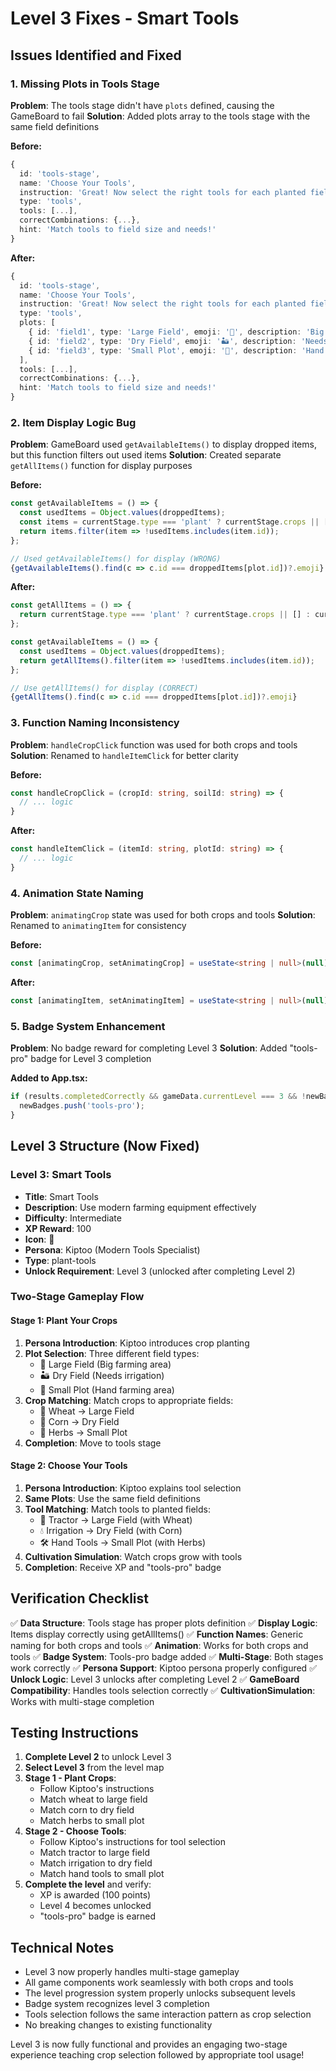 # Level 3 Fixes - Smart Tools

## Issues Identified and Fixed

### 1. **Missing Plots in Tools Stage**
**Problem**: The tools stage didn't have `plots` defined, causing the GameBoard to fail
**Solution**: Added plots array to the tools stage with the same field definitions

**Before:**
```typescript
{
  id: 'tools-stage',
  name: 'Choose Your Tools',
  instruction: 'Great! Now select the right tools for each planted field.',
  type: 'tools',
  tools: [...],
  correctCombinations: {...},
  hint: 'Match tools to field size and needs!'
}
```

**After:**
```typescript
{
  id: 'tools-stage',
  name: 'Choose Your Tools',
  instruction: 'Great! Now select the right tools for each planted field.',
  type: 'tools',
  plots: [
    { id: 'field1', type: 'Large Field', emoji: '🌾', description: 'Big farming area', color: 'bg-green-400' },
    { id: 'field2', type: 'Dry Field', emoji: '🏜️', description: 'Needs irrigation', color: 'bg-yellow-500' },
    { id: 'field3', type: 'Small Plot', emoji: '🌱', description: 'Hand farming area', color: 'bg-green-300' }
  ],
  tools: [...],
  correctCombinations: {...},
  hint: 'Match tools to field size and needs!'
}
```

### 2. **Item Display Logic Bug**
**Problem**: GameBoard used `getAvailableItems()` to display dropped items, but this function filters out used items
**Solution**: Created separate `getAllItems()` function for display purposes

**Before:**
```typescript
const getAvailableItems = () => {
  const usedItems = Object.values(droppedItems);
  const items = currentStage.type === 'plant' ? currentStage.crops || [] : currentStage.tools || [];
  return items.filter(item => !usedItems.includes(item.id));
};

// Used getAvailableItems() for display (WRONG)
{getAvailableItems().find(c => c.id === droppedItems[plot.id])?.emoji}
```

**After:**
```typescript
const getAllItems = () => {
  return currentStage.type === 'plant' ? currentStage.crops || [] : currentStage.tools || [];
};

const getAvailableItems = () => {
  const usedItems = Object.values(droppedItems);
  return getAllItems().filter(item => !usedItems.includes(item.id));
};

// Use getAllItems() for display (CORRECT)
{getAllItems().find(c => c.id === droppedItems[plot.id])?.emoji}
```

### 3. **Function Naming Inconsistency**
**Problem**: `handleCropClick` function was used for both crops and tools
**Solution**: Renamed to `handleItemClick` for better clarity

**Before:**
```typescript
const handleCropClick = (cropId: string, soilId: string) => {
  // ... logic
}
```

**After:**
```typescript
const handleItemClick = (itemId: string, plotId: string) => {
  // ... logic
}
```

### 4. **Animation State Naming**
**Problem**: `animatingCrop` state was used for both crops and tools
**Solution**: Renamed to `animatingItem` for consistency

**Before:**
```typescript
const [animatingCrop, setAnimatingCrop] = useState<string | null>(null);
```

**After:**
```typescript
const [animatingItem, setAnimatingItem] = useState<string | null>(null);
```

### 5. **Badge System Enhancement**
**Problem**: No badge reward for completing Level 3
**Solution**: Added "tools-pro" badge for Level 3 completion

**Added to App.tsx:**
```typescript
if (results.completedCorrectly && gameData.currentLevel === 3 && !newBadges.includes('tools-pro')) {
  newBadges.push('tools-pro');
}
```

## Level 3 Structure (Now Fixed)

### **Level 3: Smart Tools**
- **Title**: Smart Tools
- **Description**: Use modern farming equipment effectively
- **Difficulty**: Intermediate
- **XP Reward**: 100
- **Icon**: 🚜
- **Persona**: Kiptoo (Modern Tools Specialist)
- **Type**: plant-tools
- **Unlock Requirement**: Level 3 (unlocked after completing Level 2)

### **Two-Stage Gameplay Flow**

#### **Stage 1: Plant Your Crops**
1. **Persona Introduction**: Kiptoo introduces crop planting
2. **Plot Selection**: Three different field types:
   - 🌾 Large Field (Big farming area)
   - 🏜️ Dry Field (Needs irrigation)
   - 🌱 Small Plot (Hand farming area)
3. **Crop Matching**: Match crops to appropriate fields:
   - 🌾 Wheat → Large Field
   - 🌽 Corn → Dry Field
   - 🌿 Herbs → Small Plot
4. **Completion**: Move to tools stage

#### **Stage 2: Choose Your Tools**
1. **Persona Introduction**: Kiptoo explains tool selection
2. **Same Plots**: Use the same field definitions
3. **Tool Matching**: Match tools to planted fields:
   - 🚜 Tractor → Large Field (with Wheat)
   - 💧 Irrigation → Dry Field (with Corn)
   - 🛠️ Hand Tools → Small Plot (with Herbs)
4. **Cultivation Simulation**: Watch crops grow with tools
5. **Completion**: Receive XP and "tools-pro" badge

## Verification Checklist

✅ **Data Structure**: Tools stage has proper plots definition
✅ **Display Logic**: Items display correctly using getAllItems()
✅ **Function Names**: Generic naming for both crops and tools
✅ **Animation**: Works for both crops and tools
✅ **Badge System**: Tools-pro badge added
✅ **Multi-Stage**: Both stages work correctly
✅ **Persona Support**: Kiptoo persona properly configured
✅ **Unlock Logic**: Level 3 unlocks after completing Level 2
✅ **GameBoard Compatibility**: Handles tools selection correctly
✅ **CultivationSimulation**: Works with multi-stage completion

## Testing Instructions

1. **Complete Level 2** to unlock Level 3
2. **Select Level 3** from the level map
3. **Stage 1 - Plant Crops**:
   - Follow Kiptoo's instructions
   - Match wheat to large field
   - Match corn to dry field
   - Match herbs to small plot
4. **Stage 2 - Choose Tools**:
   - Follow Kiptoo's instructions for tool selection
   - Match tractor to large field
   - Match irrigation to dry field
   - Match hand tools to small plot
5. **Complete the level** and verify:
   - XP is awarded (100 points)
   - Level 4 becomes unlocked
   - "tools-pro" badge is earned

## Technical Notes

- Level 3 now properly handles multi-stage gameplay
- All game components work seamlessly with both crops and tools
- The level progression system properly unlocks subsequent levels
- Badge system recognizes level 3 completion
- Tools selection follows the same interaction pattern as crop selection
- No breaking changes to existing functionality

Level 3 is now fully functional and provides an engaging two-stage experience teaching crop selection followed by appropriate tool usage!


